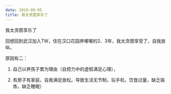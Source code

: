 ```yaml
---
date: 2019-09-05
title: 我太贪图享乐了
---
```

我太贪图享乐了

回想回到武汉加入TW，住在汉口花园养嘟嘟的2、3年，我太贪图享受了，自我放纵。

原因有二：

1. 自己以养孩子累为理由（自控力中的虚假满足心理），

2. 有房子有家庭，自我满足放松。导致生活无节制，玩手机，饮食过量，缺乏锻炼，缺乏睡眠）
